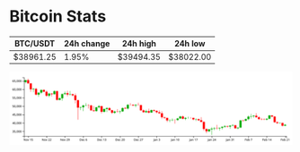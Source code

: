 # Bitcoin Stats

BTC/USDT|24h change|24h high|24h low|
|---|---|---|---|
|$38961.25|1.95%|$39494.35|$38022.00|

<img src="./chart.svg">

